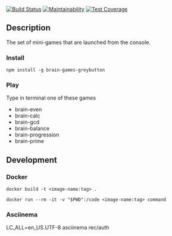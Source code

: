 [![Build Status][build-badge]][build]
[![Maintainability](https://api.codeclimate.com/v1/badges/d731c90a0d4c96d03662/maintainability)](https://codeclimate.com/github/greybutton/project-lvl1-s212/maintainability)
[![Test Coverage](https://api.codeclimate.com/v1/badges/d731c90a0d4c96d03662/test_coverage)](https://codeclimate.com/github/greybutton/project-lvl1-s212/test_coverage)

## Description

The set of mini-games that are launched from the console.

### Install

`npm install -g brain-games-greybutton`

### Play

Type in terminal one of these games

- brain-even
- brain-calc
- brain-gcd
- brain-balance
- brain-progression
- brain-prime

## Development

### Docker

`docker build -t <image-name:tag> .`

`docker run --rm -it -v "$PWD":/code <image-name:tag> command`

### Asciinema

LC_ALL=en_US.UTF-8 asciinema rec/auth

[build-badge]: https://img.shields.io/travis/greybutton/project-lvl1-s212.svg?style=flat-square
[build]: https://travis-ci.org/greybutton/project-lvl1-s212
